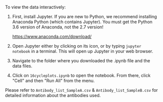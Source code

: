 To view the data interactively:

1. First, install Jupyter. If you are new to Python, we recommend installing
   Anaconda Python (which contains Jupyter). You must get the Python 3.6
   version of Anaconda, not the 2.7 version!

   https://www.anaconda.com/download/

1. Open Jupyter either by clicking on its icon, or by typing `jupyter notebook`
   in a terminal. This will open up Jupyter in your web browser.

1. Navigate to the folder where you downloaded the .ipynb file and the data
   files.

1. Click on `16cycleplots.ipynb` to open the notebook. From there, click
   "Cell" and then "Run All" from the menu.

Please refer to `Antibody_list_SampleA.csv` & `Antibody_list_SampleB.csv` for
detailed information about the antibodies used.
